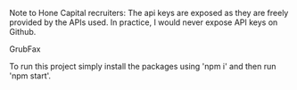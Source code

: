 Note to Hone Capital recruiters: The api keys are exposed as they are freely provided by the APIs used. In practice, I would never expose API keys on Github.

GrubFax

To run this project simply install the packages using 'npm i' and then run 'npm start'.
